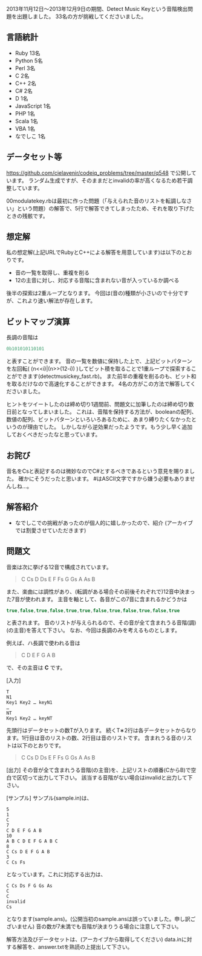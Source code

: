 2013年11月12日～2013年12月9日の期間、Detect Music Keyという音階検出問題を出題しました。
33名の方が挑戦してくださいました。

## 言語統計
* Ruby 13名
* Python 5名
* Perl 3名
* C 2名
* C++ 2名
* C\# 2名
* D 1名
* JavaScript 1名
* PHP 1名
* Scala 1名
* VBA 1名
* なでしこ 1名

## データセット等
<https://github.com/cielavenir/codeiq_problems/tree/master/q548>
で公開しています。
ランダム生成ですが、そのままだとinvalidの率が高くなるため若干調整しています。

00modulatekey.rbは最初に作った問題（「与えられた音のリストを転調しなさい」という問題）の解答で、5行で解答できてしまったため、それを取り下げたときの残骸です。

## 想定解
私の想定解(上記URLでRubyとC++による解答を用意しています)は以下のとおりです。

- 音の一覧を取得し、重複を削る
- 12の主音に対し、対応する音階に含まれない音が入っているか調べる

後半の探索は2重ループとなります。
今回は(音の)種類が小さいので十分ですが、これより速い解法が存在します。

## ビットマップ演算
長調の音階は

~~~rb
0b101010110101
~~~

と表すことができます。
音の一覧を数値に保持した上で、上記ビットパターンを左回転( (n&lt;&lt;i)|(n&gt;&gt;(12-i)) )してビット積を取ることで1重ループで探索することができます(detectmusickey_fast.rb)。
また前半の重複を削るのも、ビット和を取るだけなので高速化することができます。
4名の方がこの方法で解答してくださいました。

ヒントをツイートしたのは締め切り1週間前、問題文に加筆したのは締め切り数日前となってしまいました。
これは、音階を保持する方法が、booleanの配列、数値の配列、ビットパターンといろいろあるために、あまり縛りたくなかったというのが理由でした。
しかしながら逆効果だったようです。もう少し早く追加しておくべきだったなと思っています。

## お詫び
音名をCsと表記するのは微妙なのでC\#とするべきであるという意見を賜りました。
確かにそうだったと思います。
\#はASCII文字ですから嫌う必要もありませんしね…。

## 解答紹介
* なでしこでの挑戦があったのが個人的に嬉しかったので、紹介 (アーカイブでは割愛させていただきます)

## 問題文
音楽は次に挙げる12音で構成されています。

> C Cs D Ds E F Fs G Gs A As B

また、楽曲には調性があり、(転調がある場合その前後それぞれで)12音中決まった7音が使われます。
主音を軸として、各音がこの7音に含まれるかどうかは

~~~cpp
true,false,true,false,true,true,false,true,false,true,false,true
~~~

と表されます。
音のリストが与えられるので、その音が全て含まれうる音階(調)(の主音)を答えて下さい。
なお、今回は長調のみを考えるものとします。

例えば、ハ長調で使われる音は

> C D E F G A B

で、その主音は **C** です。

[入力]

```
T
N1
Key1 Key2 … keyN1
…
NT
Key1 Key2 … keyNT
```

先頭行はデータセットの数Tが入ります。
続くT&lowast;2行は各データセットからなります。1行目は音のリストの数、2行目は音のリストです。
含まれうる音のリストは以下のとおりです。

>C Cs D Ds E F Fs G Gs A As B

[出力]
その音が全て含まれうる音階(の主音)を、上記リストの順番(CからB)で空白で区切って出力して下さい。
該当する音階がない場合はinvalidと出力して下さい。

[サンプル]
サンプル(sample.in)は、

```
5
1
C
7
C D E F G A B
10
A B C D E F G A B C
8
C Cs D E F G A B
3
C Cs Fs
```

となっています。これに対応する出力は、

```
C Cs Ds F G Gs As
C
C
invalid
Cs
```

となります(sample.ans)。(公開当初のsample.ansは誤っていました。申し訳ございません)
音の数が7未満でも音階が決まりうる場合に注意して下さい。

解答方法及びデータセットは、(アーカイブから取得してください)
data.inに対する解答を、answer.txtを熟読の上提出して下さい。

